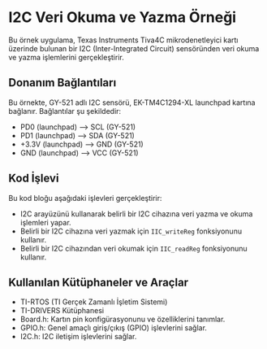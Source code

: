 # I2C Veri Okuma ve Yazma Örneği

Bu örnek uygulama, Texas Instruments Tiva4C mikrodenetleyici kartı üzerinde bulunan bir I2C (Inter-Integrated Circuit) sensöründen veri okuma ve yazma işlemlerini gerçekleştirir.

## Donanım Bağlantıları

Bu örnekte, GY-521 adlı I2C sensörü, EK-TM4C1294-XL launchpad kartına bağlanır. Bağlantılar şu şekildedir:

- PD0 (launchpad) --> SCL (GY-521)
- PD1 (launchpad) --> SDA (GY-521)
- +3.3V (launchpad) --> GND (GY-521)
- GND (launchpad) --> VCC (GY-521)

## Kod İşlevi

Bu kod bloğu aşağıdaki işlevleri gerçekleştirir:

- I2C arayüzünü kullanarak belirli bir I2C cihazına veri yazma ve okuma işlemleri yapar.
- Belirli bir I2C cihazına veri yazmak için `IIC_writeReg` fonksiyonunu kullanır.
- Belirli bir I2C cihazından veri okumak için `IIC_readReg` fonksiyonunu kullanır.

## Kullanılan Kütüphaneler ve Araçlar

- TI-RTOS (TI Gerçek Zamanlı İşletim Sistemi)
- TI-DRIVERS Kütüphanesi
- Board.h: Kartın pin konfigürasyonunu ve özelliklerini tanımlar.
- GPIO.h: Genel amaçlı giriş/çıkış (GPIO) işlevlerini sağlar.
- I2C.h: I2C iletişim işlevlerini sağlar.
